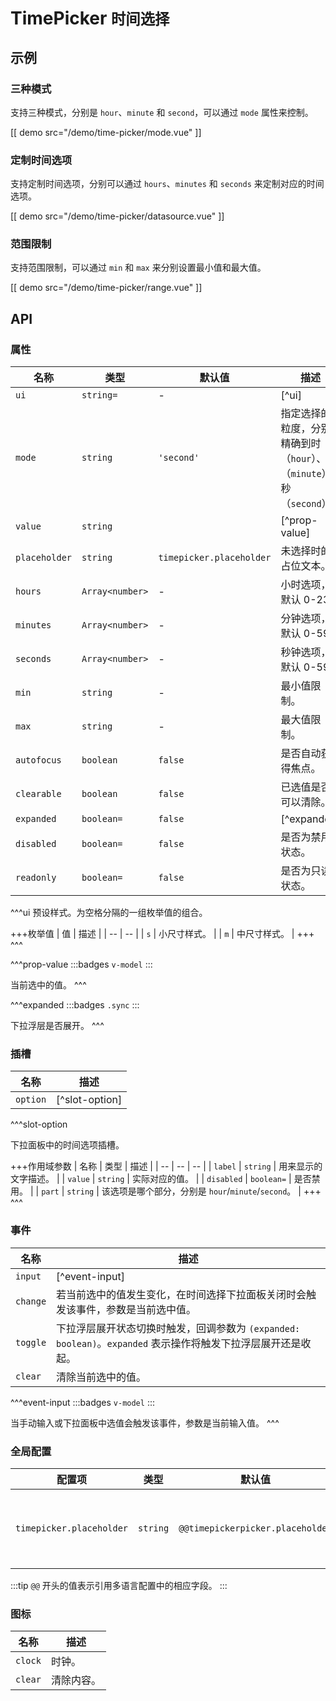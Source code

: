 # TimePicker <small>时间选择</small>

## 示例

### 三种模式

支持三种模式，分别是 `hour`、`minute` 和 `second`，可以通过 `mode` 属性来控制。

[[ demo src="/demo/time-picker/mode.vue" ]]

### 定制时间选项

支持定制时间选项，分别可以通过 `hours`、`minutes` 和 `seconds` 来定制对应的时间选项。

[[ demo src="/demo/time-picker/datasource.vue" ]]

### 范围限制

支持范围限制，可以通过 `min` 和 `max` 来分别设置最小值和最大值。

[[ demo src="/demo/time-picker/range.vue" ]]

## API

### 属性

| 名称 | 类型 | 默认值 | 描述 |
| -- | -- | -- | -- |
| `ui` | `string=` | - | [^ui] |
| `mode` | `string` | `'second'` | 指定选择的粒度，分别精确到时（`hour`）、分（`minute`）、秒（`second`）。 |
| `value` | `string` |  | [^prop-value] |
| `placeholder` | `string` | `timepicker.placeholder` | 未选择时的占位文本。 |
| `hours` | `Array<number>` | - | 小时选项，默认 0-23。 |
| `minutes` | `Array<number>` | - | 分钟选项，默认 0-59。 |
| `seconds` | `Array<number>` | - | 秒钟选项，默认 0-59。 |
| `min` | `string` | - | 最小值限制。 |
| `max` | `string` | - | 最大值限制。 |
| `autofocus` | `boolean` | `false` | 是否自动获得焦点。 |
| `clearable` | `boolean` | `false` | 已选值是否可以清除。 |
| `expanded` | `boolean=` | `false` | [^expanded] |
| `disabled` | `boolean=` | `false` | 是否为禁用状态。 |
| `readonly` | `boolean=` | `false` | 是否为只读状态。 |

^^^ui
预设样式。为空格分隔的一组枚举值的组合。

+++枚举值
| 值 | 描述 |
| -- | -- |
| `s` | 小尺寸样式。 |
| `m` | 中尺寸样式。 |
+++
^^^

^^^prop-value
:::badges
`v-model`
:::

当前选中的值。
^^^

^^^expanded
:::badges
`.sync`
:::

下拉浮层是否展开。
^^^

### 插槽

| 名称 | 描述 |
| -- | -- |
| `option` | [^slot-option] |

^^^slot-option

下拉面板中的时间选项插槽。

+++作用域参数
| 名称 | 类型 | 描述 |
| -- | -- | -- |
| `label` | `string` | 用来显示的文字描述。 |
| `value` | `string` | 实际对应的值。 |
| `disabled` | `boolean=` | 是否禁用。 |
| `part` | `string` | 该选项是哪个部分，分别是 `hour`/`minute`/`second`。 |
+++
^^^

### 事件

| 名称 | 描述 |
| -- | -- |
| `input` | [^event-input] |
| `change` | 若当前选中的值发生变化，在时间选择下拉面板关闭时会触发该事件，参数是当前选中值。 |
| `toggle` | 下拉浮层展开状态切换时触发，回调参数为 `(expanded: boolean)`。`expanded` 表示操作将触发下拉浮层展开还是收起。 |
| `clear` | 清除当前选中的值。 |

^^^event-input
:::badges
`v-model`
:::

当手动输入或下拉面板中选值会触发该事件，参数是当前输入值。
^^^

### 全局配置

| 配置项 | 类型 | 默认值 | 描述 |
| -- | -- | -- | -- |
| `timepicker.placeholder` | `string` | `@@timepickerpicker.placeholder` | 未选择时的占位文本。 |

:::tip
`@@` 开头的值表示引用多语言配置中的相应字段。
:::

### 图标

| 名称 | 描述 |
| -- | -- |
| `clock` | 时钟。 |
| `clear` | 清除内容。 |

